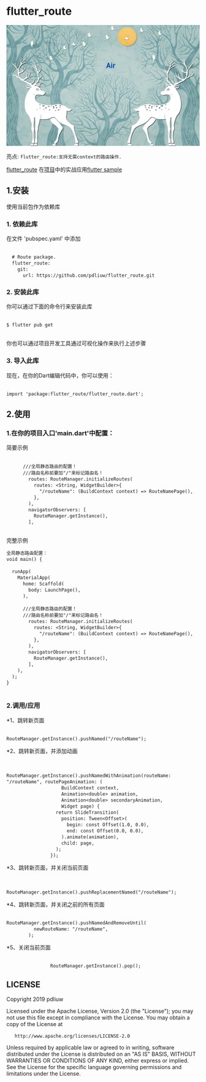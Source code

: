 # flutter_route 

![totem](https://raw.githubusercontent.com/pdliuw/pdliuw.github.io/master/images/totem_four_logo.jpg)


亮点: ``flutter_route:支持无需context的路由操作.``

[flutter_route](https://github.com/pdliuw/flutter_route) 在[项目](https://github.com/flutter-app-sample/flutter_app_sample)中的实战应用[flutter sample](https://github.com/flutter-app-sample/flutter_app_sample)

## 1.安装

使用当前包作为依赖库

### 1. 依赖此库

在文件 'pubspec.yaml' 中添加

```

  # Route package.
  flutter_route:
    git:
      url: https://github.com/pdliuw/flutter_route.git

```

### 2. 安装此库

你可以通过下面的命令行来安装此库

```

$ flutter pub get


```

你也可以通过项目开发工具通过可视化操作来执行上述步骤

### 3. 导入此库

现在，在你的Dart编辑代码中，你可以使用：

```

import 'package:flutter_route/flutter_route.dart';

```

## 2.使用

### 1.在你的项目入口'main.dart'中配置：

简要示例

```

      ///全局静态路由的配置！
      ///路由名称前要加"/"来标记路由名！
        routes: RouteManager.initializeRoutes(
          routes: <String, WidgetBuilder>{
            "/routeName": (BuildContext context) => RouteNamePage(),
          },
        ),
        navigatorObservers: [
          RouteManager.getInstance(),
        ],


```

完整示例

```
全局静态路由配置：
void main() {

  runApp(
    MaterialApp(
      home: Scaffold(
        body: LaunchPage(),
      ),

      ///全局静态路由的配置！
      ///路由名称前要加"/"来标记路由名！
        routes: RouteManager.initializeRoutes(
          routes: <String, WidgetBuilder>{
            "/routeName": (BuildContext context) => RouteNamePage(),
          },
        ),
        navigatorObservers: [
          RouteManager.getInstance(),
        ],
    ),
  );
}


```

### 2.调用/应用

*1、跳转新页面

```

RouteManager.getInstance().pushNamed("/routeName");

```
*2、跳转新页面，并添加动画

```

                RouteManager.getInstance().pushNamedWithAnimation(routeName: "/routeName", routePageAnimation: (
                    BuildContext context,
                    Animation<double> animation,
                    Animation<double> secondaryAnimation,
                    Widget page) {
                  return SlideTransition(
                    position: Tween<Offset>(
                      begin: const Offset(1.0, 0.0),
                      end: const Offset(0.0, 0.0),
                    ).animate(animation),
                    child: page,
                  );
                });

```

*3、跳转新页面，并关闭当前页面

```

                RouteManager.getInstance().pushReplacementNamed("/routeName");

```


*4、跳转新页面，并关闭之前的所有页面

```

RouteManager.getInstance().pushNamedAndRemoveUntil(
          newRouteName: "/routeName",
        );

```

*5、关闭当前页面

```

                RouteManager.getInstance().pop();

```

## LICENSE

   Copyright 2019 pdliuw

   Licensed under the Apache License, Version 2.0 (the "License");
   you may not use this file except in compliance with the License.
   You may obtain a copy of the License at

       http://www.apache.org/licenses/LICENSE-2.0

   Unless required by applicable law or agreed to in writing, software
   distributed under the License is distributed on an "AS IS" BASIS,
   WITHOUT WARRANTIES OR CONDITIONS OF ANY KIND, either express or implied.
   See the License for the specific language governing permissions and
   limitations under the License.

